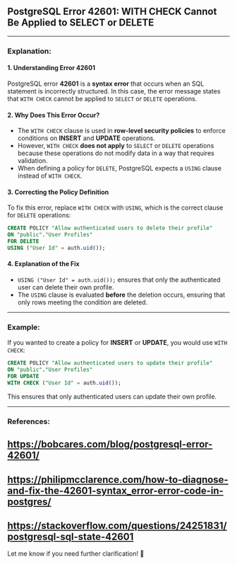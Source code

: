 ## PostgreSQL Error 42601: WITH CHECK Cannot Be Applied to SELECT or DELETE

---

### Explanation:

#### **1. Understanding Error 42601**
PostgreSQL error **42601** is a **syntax error** that occurs when an SQL statement is incorrectly structured. In this case, the error message states that `WITH CHECK` cannot be applied to `SELECT` or `DELETE` operations.

#### **2. Why Does This Error Occur?**
- The `WITH CHECK` clause is used in **row-level security policies** to enforce conditions on **INSERT** and **UPDATE** operations.
- However, `WITH CHECK` **does not apply** to `SELECT` or `DELETE` operations because these operations do not modify data in a way that requires validation.
- When defining a policy for `DELETE`, PostgreSQL expects a `USING` clause instead of `WITH CHECK`.

#### **3. Correcting the Policy Definition**
To fix this error, replace `WITH CHECK` with `USING`, which is the correct clause for `DELETE` operations:

```sql
CREATE POLICY "Allow authenticated users to delete their profile"
ON "public"."User Profiles"
FOR DELETE
USING ("User Id" = auth.uid());
```

#### **4. Explanation of the Fix**
- `USING ("User Id" = auth.uid());` ensures that only the authenticated user can delete their own profile.
- The `USING` clause is evaluated **before** the deletion occurs, ensuring that only rows meeting the condition are deleted.

---

### Example:

If you wanted to create a policy for **INSERT** or **UPDATE**, you would use `WITH CHECK`:

```sql
CREATE POLICY "Allow authenticated users to update their profile"
ON "public"."User Profiles"
FOR UPDATE
WITH CHECK ("User Id" = auth.uid());
```

This ensures that only authenticated users can update their own profile.

---

### References:
## https://bobcares.com/blog/postgresql-error-42601/ ##
## https://philipmcclarence.com/how-to-diagnose-and-fix-the-42601-syntax_error-error-code-in-postgres/ ##
## https://stackoverflow.com/questions/24251831/postgresql-sql-state-42601 ##

Let me know if you need further clarification! 🚀